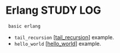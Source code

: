 # Erlang STUDY LOG


     basic erlang
+ ```tail_recursion``` [[tail_recursion]] example.
+ ```hello_world``` [[hello_world]] example.

[tail_recursion]: /book/tail_recursion.md
[hello_world]: /book/hello_world.md